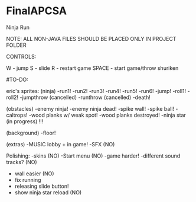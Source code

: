 # FinalAPCSA
Ninja Run 

NOTE: ALL NON-JAVA FILES SHOULD BE PLACED ONLY IN PROJECT FOLDER

CONTROLS:

W - jump
S - slide
R - restart game
SPACE - start game/throw shuriken

#TO-DO:

eric's sprites:
(ninja)
-run1!
-run2!
-run3!
-run4!
-run5!
-run6!
-jump!
-roll1!
-roll2!
-jumpthrow (cancelled)
-runthrow (cancelled)
-death!

(obstacles)
-enemy ninja!
-enemy ninja dead!
-spike wall!
-spike ball!
-caltrops!
-wood planks w/ weak spot!
-wood planks destroyed!
-ninja star (in progress) !!!

(background)
-floor!

(extras)
-MUSIC lobby + in game!
-SFX (NO)

Polishing:
-skins (NO)
-Start menu (NO)
-game harder!
-different sound tracks? (NO)
- wall easier (NO)
- fix running
- releasing slide button!
- show ninja star reload (NO)

